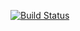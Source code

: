 [![Build Status](https://travis-ci.org/RubenMateus/sluggy.svg?branch=master)](https://travis-ci.org/RubenMateus/sluggy)